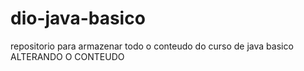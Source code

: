 # dio-java-basico
repositorio para armazenar todo o conteudo do curso de java basico 
ALTERANDO O CONTEUDO
